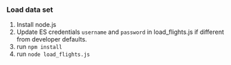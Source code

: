 ### Load data set 
1) Install node.js
2) Update ES credentials `username` and `password` in load_flights.js if different from developer defaults.
3) run `npm install`
4) run `node load_flights.js`
